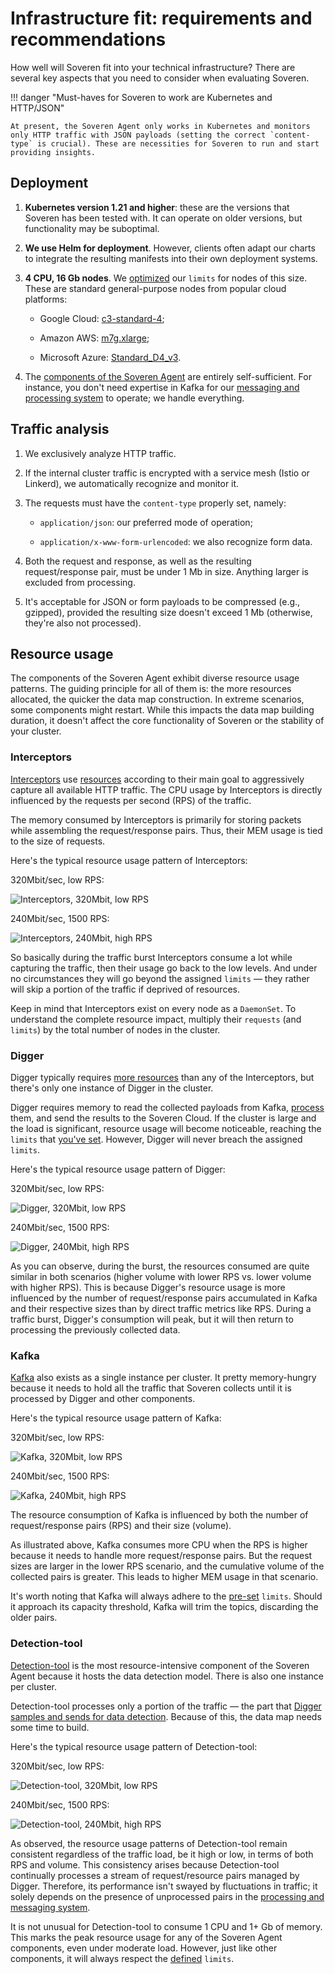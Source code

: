 # Infrastructure fit: requirements and recommendations

How well will Soveren fit into your technical infrastructure? There are several key aspects that you need to consider when evaluating Soveren.

!!! danger "Must-haves for Soveren to work are Kubernetes and HTTP/JSON"

    At present, the Soveren Agent only works in Kubernetes and monitors only HTTP traffic with JSON payloads (setting the correct `content-type` is crucial). These are necessities for Soveren to run and start providing insights.

## Deployment

1. **Kubernetes version 1.21 and higher**: these are the versions that Soveren has been tested with. It can operate on older versions, but functionality may be suboptimal.

2. **We use Helm for deployment**. However, clients often adapt our charts to integrate the resulting manifests into their own deployment systems.

3. **4 CPU, 16 Gb nodes**. We [optimized](../../administration/configuring-agent/#resource-limits) our `limits` for nodes of this size. These are standard general-purpose nodes from popular cloud platforms:

    * Google Cloud: [c3-standard-4](https://cloud.google.com/compute/all-pricing#c3_standard_machine_types);

    * Amazon AWS: [m7g.xlarge](https://aws.amazon.com/ec2/instance-types/#General_Purpose);

    * Microsoft Azure: [Standard_D4_v3](https://learn.microsoft.com/en-us/azure/virtual-machines/dv3-dsv3-series#dv3-series).

4. The [components of the Soveren Agent](../overview/#soveren-agent) are entirely self-sufficient. For instance, you don't need expertise in Kafka for our [messaging and processing system](../traffic-processing/) to operate; we handle everything.

## Traffic analysis

1. We exclusively analyze HTTP traffic.

2. If the internal cluster traffic is encrypted with a service mesh (Istio or Linkerd), we automatically recognize and monitor it.

3. The requests must have the `content-type` properly set, namely:

    * `application/json`: our preferred mode of operation;

    * `application/x-www-form-urlencoded`: we also recognize form data.

4. Both the request and response, as well as the resulting request/response pair, must be under 1 Mb in size. Anything larger is excluded from processing.

5. It's acceptable for JSON or form payloads to be compressed (e.g., gzipped), provided the resulting size doesn't exceed 1 Mb (otherwise, they're also not processed).

## Resource usage

The components of the Soveren Agent exhibit diverse resource usage patterns. The guiding principle for all of them is: the more resources allocated, the quicker the data map construction. In extreme scenarios, some components might restart. While this impacts the data map building duration, it doesn't affect the core functionality of Soveren or the stability of your cluster.

### Interceptors

[Interceptors](../traffic-interception/) use [resources](../../administration/configuring-agent/#interceptors) according to their main goal to aggressively capture all available HTTP traffic. The CPU usage by Interceptors is directly influenced by the requests per second (RPS) of the traffic.

The memory consumed by Interceptors is primarily for storing packets while assembling the request/response pairs. Thus, their MEM usage is tied to the size of requests.

Here's the typical resource usage pattern of Interceptors:

320Mbit/sec, low RPS:

![Interceptors, 320Mbit, low RPS](../../img/architecture/interceptors-load-320mbit-lowrps.png "Interceptors, 320Mbit, low RPS")

240Mbit/sec, 1500 RPS:

![Interceptors, 240Mbit, high RPS](../../img/architecture/interceptors-load-240mbit-highrps.png "Interceptors, 240Mbit, high RPS")

So basically during the traffic burst Interceptors consume a lot while capturing the traffic, then their usage go back to the low levels. And under no circumstances they will go beyond the assigned `limits` — they rather will skip a portion of the traffic if deprived of resources.

Keep in mind that Interceptors exist on every node as a `DaemonSet`. To understand the complete resource impact, multiply their `requests` (and `limits`) by the total number of nodes in the cluster.

### Digger

Digger typically requires [more resources](../../administration/configuring-agent/#digger) than any of the Interceptors, but there's only one instance of Digger in the cluster.

Digger requires memory to read the collected payloads from Kafka, [process](../traffic-processing/) them, and send the results to the Soveren Cloud. If the cluster is large and the load is significant, resource usage will become noticeable, reaching the `limits` that [you've set](../../administration/configuring-agent/#digger). However, Digger will never breach the assigned `limits`.

Here's the typical resource usage pattern of Digger:

320Mbit/sec, low RPS:

![Digger, 320Mbit, low RPS](../../img/architecture/digger-load-320mbit-lowrps.png "Digger, 320Mbit, low RPS")

240Mbit/sec, 1500 RPS:

![Digger, 240Mbit, high RPS](../../img/architecture/digger-load-240mbit-highrps.png "Digger, 240Mbit, high RPS")

As you can observe, during the burst, the resources consumed are quite similar in both scenarios (higher volume with lower RPS vs. lower volume with higher RPS). This is because Digger's resource usage is more influenced by the number of request/response pairs accumulated in Kafka and their respective sizes than by direct traffic metrics like RPS. During a traffic burst, Digger's consumption will peak, but it will then return to processing the previously collected data.

### Kafka

[Kafka](../../administration/configuring-agent/#kafka) also exists as a single instance per cluster. It pretty memory-hungry because it needs to hold all the traffic that Soveren collects until it is processed by Digger and other components.

Here's the typical resource usage pattern of Kafka:

320Mbit/sec, low RPS:

![Kafka, 320Mbit, low RPS](../../img/architecture/kafka-load-320mbit-lowrps.png "Kafka, 320Mbit, low RPS")

240Mbit/sec, 1500 RPS:

![Kafka, 240Mbit, high RPS](../../img/architecture/kafka-load-240mbit-highrps.png "Kafka, 240Mbit, high RPS")

The resource consumption of Kafka is influenced by both the number of request/response pairs (RPS) and their size (volume).

As illustrated above, Kafka consumes more CPU when the RPS is higher because it needs to handle more request/response pairs. But the request sizes are larger in the lower RPS scenario, and the cumulative volume of the collected pairs is greater. This leads to higher MEM usage in that scenario.

It's worth noting that Kafka will always adhere to the [pre-set](../../administration/configuring-agent/#kafka) `limits`. Should it approach its capacity threshold, Kafka will trim the topics, discarding the older pairs.

### Detection-tool

[Detection-tool](../../administration/configuring-agent/#detection-tool) is the most resource-intensive component of the Soveren Agent because it hosts the data detection model. There is also one instance per cluster.

Detection-tool processes only a portion of the traffic — the part that [Digger samples and sends for data detection](../traffic-processing/#url-clustering-sampling-and-data-detection). Because of this, the data map needs some time to build.

Here's the typical resource usage pattern of Detection-tool:

320Mbit/sec, low RPS:

![Detection-tool, 320Mbit, low RPS](../../img/architecture/dt-load-320mbit-lowrps.png "Detection-tool, 320Mbit, low RPS")

240Mbit/sec, 1500 RPS:

![Detection-tool, 240Mbit, high RPS](../../img/architecture/dt-load-240mbit-highrps.png "Detection-tool, 240Mbit, high RPS")

As observed, the resource usage patterns of Detection-tool remain consistent regardless of the traffic load, be it high or low, in terms of both RPS and volume. This consistency arises because Detection-tool continually processes a stream of request/resource pairs managed by Digger. Therefore, its performance isn't swayed by fluctuations in traffic; it solely depends on the presence of unprocessed pairs in the [processing and messaging system](../traffic-processing/).

It is not unusual for Detection-tool to consume 1 CPU and 1+ Gb of memory. This marks the peak resource usage for any of the Soveren Agent components, even under moderate load. However, just like other components, it will always respect the [defined](../../administration/configuring-agent/#detection-tool) `limits`.

